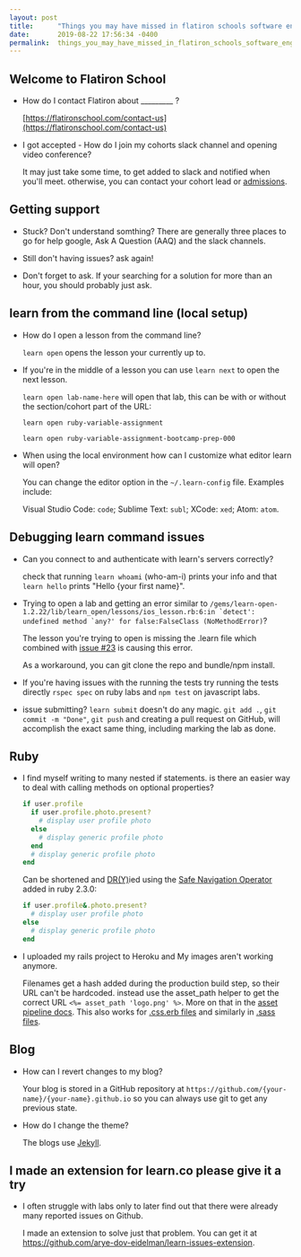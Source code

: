 ```yaml
---
layout: post
title:      "Things you may have missed in flatiron schools software engineering course"
date:       2019-08-22 17:56:34 -0400
permalink:  things_you_may_have_missed_in_flatiron_schools_software_engineering_course
---
```



## Welcome to Flatiron School

- How do I contact Flatiron about _________ ?
  
  [https://flatironschool.com/contact-us](https://flatironschool.com/contact-us)

- I got accepted - How do I join my cohorts slack channel and opening video conference?

  It may just take some time, to get added to slack and notified when you'll meet. otherwise, you can contact your cohort lead or [admissions](mailto:admissions@flatironschool.com).

## Getting support

- Stuck? Don't understand somthing? There are generally three places to go for help google, Ask A Question (AAQ) and the slack channels.

- Still don't having issues? ask again!

- Don't forget to ask. If your searching for a solution for more than an hour, you should probably just ask.

## learn from the command line (local setup)

- How do I open a lesson from the command line?

  `learn open` opens the lesson your currently up to.
  
- If you're in the middle of a lesson you can use `learn next` to open the next lesson.

  `learn open lab-name-here` will open that lab, this can be with or without the section/cohort part of the URL:

  `learn open ruby-variable-assignment`
  
  `learn open ruby-variable-assignment-bootcamp-prep-000`

- When using the local environment how can I customize what editor learn will open?

  You can change the editor option in the `~/.learn-config` file. Examples include:
  
  Visual Studio Code: `code`; Sublime Text: `subl`; XCode: `xed`; Atom: `atom`.

## Debugging learn command issues

- Can you connect to and authenticate with learn's servers correctly?
  
  check that running `learn whoami` (who-am-i) prints your info and that `learn hello` prints "Hello {your first name}".

- Trying to open a lab and getting an error similar to ``/gems/learn-open-1.2.22/lib/learn_open/lessons/ios_lesson.rb:6:in `detect': undefined method `any?' for false:FalseClass (NoMethodError)``?

  The lesson you're trying to open is missing the .learn file which combined with [issue #23](https://github.com/learn-co/learn-open/issues/23) is causing this error.

  As a workaround, you can git clone the repo and bundle/npm install.

- If you're having issues with the running the tests try running the tests directly `rspec spec` on ruby labs and `npm test` on javascript labs.

- issue submitting? `learn submit` doesn't do any magic. `git add .`, `git commit -m "Done"`, `git push` and creating a pull request on GitHub, will accomplish the exact same thing, including marking the lab as done.

## Ruby

- I find myself writing to many nested if statements. is there an easier way to deal with calling methods on optional properties?

  ```ruby
  if user.profile
    if user.profile.photo.present?
      # display user profile photo
    else
      # display generic profile photo
    end
    # display generic profile photo
  end
  ```

  Can be shortened and [DR(Y)](https://en.wikipedia.org/wiki/Don%27t_repeat_yourself)ied using the [Safe Navigation Operator](https://ruby-doc.org/core-2.6/doc/syntax/calling_methods_rdoc.html#label-Safe+navigation+operator) added in ruby 2.3.0:

  ```ruby
  if user.profile&.photo.present?
    # display user profile photo
  else
    # display generic profile photo
  end
    ```

- I uploaded my rails project to Heroku and My images aren't working anymore.

  Filenames get a hash added during the production build step, so their URL can't be hardcoded. instead use the asset_path helper to get the correct URL `<%= asset_path 'logo.png' %>`. More on that in the [asset pipeline docs](https://guides.rubyonrails.org/asset_pipeline.html#coding-links-to-assets). This also works for [.css.erb files](https://guides.rubyonrails.org/asset_pipeline.html#css-and-erb) and similarly in [.sass files](https://guides.rubyonrails.org/asset_pipeline.html#css-and-sass).

## Blog
  
- How can I revert changes to my blog?

  Your blog is stored in a GitHub repository at `https://github.com/{your-name}/{your-name}.github.io` so you can always use git to get any previous state.

- How do I change the theme?

  The blogs use [Jekyll](https://jekyllrb.com).

## I made an extension for learn.co please give it a try

- I often struggle with labs only to later find out that there were already many reported issues on Github.

  I made an extension to solve just that problem. You can get it at <https://github.com/arye-dov-eidelman/learn-issues-extension>.

